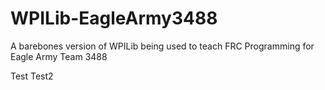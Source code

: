 # WPILib-EagleArmy3488
 A barebones version of WPILib being used to teach FRC Programming for Eagle Army Team 3488

Test
Test2